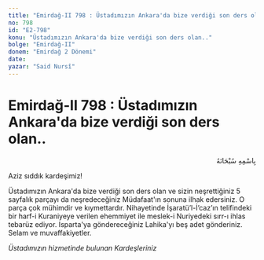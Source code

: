 ```yaml
---
title: "Emirdağ-II 798 : Üstadımızın Ankara'da bize verdiği son ders olan.."
no: 798
id: "E2-798"
konu: "Üstadımızın Ankara'da bize verdiği son ders olan.."
bolge: "Emirdağ-II"
donem: "Emirdağ 2 Dönemi"
date: 
yazar: "Said Nursî"
---
```


# Emirdağ-II 798 : Üstadımızın Ankara'da bize verdiği son ders olan..

<p class="arabic" dir="rtl" title="Meal: “Her türlü noksan sıfatlardan yüce olan Allah’ın adıyla.”">بِاسْمِهِ سُبْحَانَهُ</p>

Aziz sıddık kardeşimiz!

Üstadımızın Ankara'da bize verdiği son ders olan ve sizin neşrettiğiniz 5 sayfalık parçayı da neşredeceğiniz Müdafaat'ın sonuna ilhak edersiniz. O parça çok mühimdir ve kıymettardır. Nihayetinde İşaratü’l-İ’caz’ın telifindeki bir harf-i Kuraniyeye verilen ehemmiyet ile meslek-i Nuriyedeki sırr-ı ihlas tebarüz ediyor. Isparta'ya göndereceğiniz Lahika'yı beş adet gönderiniz. Selam ve muvaffakiyetler.

*Üstadımızın hizmetinde bulunan*
*Kardeşleriniz*

